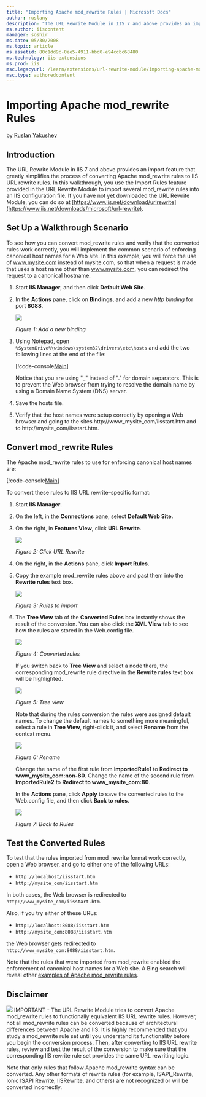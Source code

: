 ```yaml
---
title: "Importing Apache mod_rewrite Rules | Microsoft Docs"
author: ruslany
description: "The URL Rewrite Module in IIS 7 and above provides an import feature that greatly simplifies the process of converting Apache mod_rewrite rules to IIS URL re..."
ms.author: iiscontent
manager: soshir
ms.date: 05/30/2008
ms.topic: article
ms.assetid: 80c1dd9c-0ee5-4911-bbd0-e94ccbc68480
ms.technology: iis-extensions
ms.prod: iis
msc.legacyurl: /learn/extensions/url-rewrite-module/importing-apache-modrewrite-rules
msc.type: authoredcontent
---
```

Importing Apache mod_rewrite Rules
====================
by [Ruslan Yakushev](https://github.com/ruslany)

## Introduction

The URL Rewrite Module in IIS 7 and above provides an import feature that greatly simplifies the process of converting Apache mod\_rewrite rules to IIS URL rewrite rules. In this walkthrough, you use the Import Rules feature provided in the URL Rewrite Module to import several mod\_rewrite rules into an IIS configuration file. If you have not yet downloaded the URL Rewrite Module, you can do so at [https://www.iis.net/download/urlrewrite](https://www.iis.net/downloads/microsoft/url-rewrite).

## Set Up a Walkthrough Scenario

To see how you can convert mod\_rewrite rules and verify that the converted rules work correctly, you will implement the common scenario of enforcing canonical host names for a Web site. In this example, you will force the use of www.mysite.com instead of mysite.com, so that when a request is made that uses a host name other than www.mysite.com, you can redirect the request to a canonical hostname.

1. Start **IIS Manager**, and then click **Default Web Site**.
2. In the **Actions** pane, click on **Bindings**, and add a new *http binding* for port **8088**.  

    [![](importing-apache-modrewrite-rules/_static/image2.jpg)](importing-apache-modrewrite-rules/_static/image1.jpg)

    *Figure 1: Add a new binding*
3. Using Notepad, open `%SystemDrive%\windows\system32\drivers\etc\hosts` and add the two following lines at the end of the file:  

     [!code-console[Main](importing-apache-modrewrite-rules/samples/sample1.cmd)]

     Notice that you are using "\_" instead of "." for domain separators. This is to prevent the Web browser from trying to resolve the domain name by using a Domain Name System (DNS) server.
4. Save the hosts file.
5. Verify that the host names were setup correctly by opening a Web browser and going to the sites http://www\_mysite\_com/iisstart.htm and to http://mysite\_com/iisstart.htm.

## Convert mod\_rewrite Rules

The Apache mod\_rewrite rules to use for enforcing canonical host names are:

[!code-console[Main](importing-apache-modrewrite-rules/samples/sample2.cmd)]

To convert these rules to IIS URL rewrite–specific format:

1. Start **IIS Manager**.
2. On the left, in the **Connections** pane, select **Default Web Site.**
3. On the right, in **Features View**, click **URL Rewrite**.  

    [![](importing-apache-modrewrite-rules/_static/image4.jpg)](importing-apache-modrewrite-rules/_static/image3.jpg)

    *Figure 2: Click URL Rewrite*
4. On the right, in the **Actions** pane, click **Import Rules**.
5. Copy the example mod\_rewrite rules above and past them into the **Rewrite rules** text box.  

    [![](importing-apache-modrewrite-rules/_static/image6.jpg)](importing-apache-modrewrite-rules/_static/image5.jpg)

    *Figure 3: Rules to import*
6. The **Tree View** tab of the **Converted Rules** box instantly shows the result of the conversion. You can also click the **XML View** tab to see how the rules are stored in the Web.config file.  

    [![](importing-apache-modrewrite-rules/_static/image8.jpg)](importing-apache-modrewrite-rules/_static/image7.jpg)

    *Figure 4: Converted rules*

    If you switch back to **Tree View** and select a node there, the corresponding mod\_rewrite rule directive in the **Rewrite rules** text box will be highlighted.

    [![](importing-apache-modrewrite-rules/_static/image10.jpg)](importing-apache-modrewrite-rules/_static/image9.jpg)

    *Figure 5: Tree view*

    Note that during the rules conversion the rules were assigned default names. To change the default names to something more meaningful, select a rule in **Tree View**, right-click it, and select **Rename** from the context menu.

    [![](importing-apache-modrewrite-rules/_static/image12.jpg)](importing-apache-modrewrite-rules/_static/image11.jpg)

    *Figure 6: Rename*

    Change the name of the first rule from **ImportedRule1** to **Redirect to www\_mysite\_com:non-80**. Change the name of the second rule from **ImportedRule2** to **Redirect to www\_mysite\_com:80**.

    In the **Actions** pane, click **Apply** to save the converted rules to the Web.config file, and then click **Back to rules**.

    [![](importing-apache-modrewrite-rules/_static/image14.jpg)](importing-apache-modrewrite-rules/_static/image13.jpg)

    *Figure 7: Back to Rules*

## Test the Converted Rules

To test that the rules imported from mod\_rewrite format work correctly, open a Web browser, and go to either one of the following URLs:

- `http://localhost/iisstart.htm`
- `http://mysite_com/iisstart.htm`

In both cases, the Web browser is redirected to `http://www_mysite_com/iisstart.htm`.  
  
Also, if you try either of these URLs:

- `http://localhost:8088/iisstart.htm`
- `http://mysite_com:8088/iisstart.htm`

the Web browser gets redirected to `http://www_mysite_com:8088/iisstart.htm`.

Note that the rules that were imported from mod\_rewrite enabled the enforcement of canonical host names for a Web site. A Bing search will reveal other [examples of Apache mod\_rewrite rules](http://search.live.com/results.aspx?q=mod_rewrite+examples).

## Disclaimer

[![](importing-apache-modrewrite-rules/_static/image2.gif)](importing-apache-modrewrite-rules/_static/image1.gif) IMPORTANT - The URL Rewrite Module tries to convert Apache mod\_rewrite rules to functionally equivalent IIS URL rewrite rules. However, not all mod\_rewrite rules can be converted because of architectural differences between Apache and IIS. It is highly recommended that you study a mod\_rewrite rule set until you understand its functionality before you begin the conversion process. Then, after converting to IIS URL rewrite rules, review and test the result of the conversion to make sure that the corresponding IIS rewrite rule set provides the same URL rewriting logic.

Note that only rules that follow Apache mod\_rewrite syntax can be converted. Any other formats of rewrite rules (for example, ISAPI\_Rewrite, Ionic ISAPI Rewrite, IISRewrite, and others) are not recognized or will be converted incorrectly.